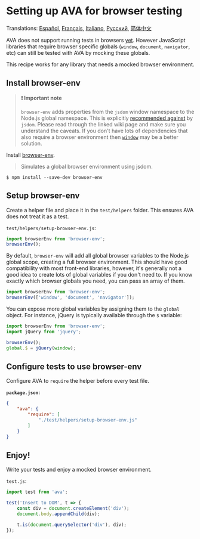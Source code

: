 # Setting up AVA for browser testing

Translations: [Español](https://github.com/avajs/ava-docs/blob/master/es_ES/docs/recipes/browser-testing.md), [Français](https://github.com/avajs/ava-docs/blob/master/fr_FR/docs/recipes/browser-testing.md), [Italiano](https://github.com/avajs/ava-docs/blob/master/it_IT/docs/recipes/browser-testing.md), [Русский](https://github.com/avajs/ava-docs/blob/master/ru_RU/docs/recipes/browser-testing.md), [简体中文](https://github.com/avajs/ava-docs/blob/master/zh_CN/docs/recipes/browser-testing.md)

AVA does not support running tests in browsers [yet](https://github.com/avajs/ava/issues/24). However JavaScript libraries that require browser specific globals (`window`, `document`, `navigator`, etc) can still be tested with AVA by mocking these globals.

This recipe works for any library that needs a mocked browser environment.

## Install browser-env

> **❗️ Important note**
>
>`browser-env` adds properties from the `jsdom` window namespace to the Node.js global namespace. This is explicitly [recommended against](https://github.com/tmpvar/jsdom/wiki/Don't-stuff-jsdom-globals-onto-the-Node-global) by `jsdom`. Please read through the linked wiki page and make sure you understand the caveats. If you don't have lots of dependencies that also require a browser environment then [`window`](https://github.com/lukechilds/window#universal-testing-pattern) may be a better solution.

Install [browser-env](https://github.com/lukechilds/browser-env).

> Simulates a global browser environment using jsdom.

```
$ npm install --save-dev browser-env
```

## Setup browser-env

Create a helper file and place it in the `test/helpers` folder. This ensures AVA does not treat it as a test.

`test/helpers/setup-browser-env.js`:

```js
import browserEnv from 'browser-env';
browserEnv();
```

By default, `browser-env` will add all global browser variables to the Node.js global scope, creating a full browser environment. This should have good compatibility with most front-end libraries, however, it's generally not a good idea to create lots of global variables if you don't need to. If you know exactly which browser globals you need, you can pass an array of them.

```js
import browserEnv from 'browser-env';
browserEnv(['window', 'document', 'navigator']);
```

You can expose more global variables by assigning them to the `global` object. For instance, jQuery is typically available through the `$` variable:

```js
import browserEnv from 'browser-env';
import jQuery from 'jquery';

browserEnv();
global.$ = jQuery(window);
```

## Configure tests to use browser-env

Configure AVA to `require` the helper before every test file.

**`package.json`:**

```json
{
	"ava": {
		"require": [
			"./test/helpers/setup-browser-env.js"
		]
	}
}
```

## Enjoy!

Write your tests and enjoy a mocked browser environment.

`test.js`:

```js
import test from 'ava';

test('Insert to DOM', t => {
	const div = document.createElement('div');
	document.body.appendChild(div);

	t.is(document.querySelector('div'), div);
});
```
